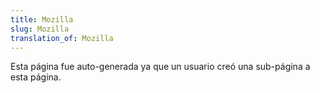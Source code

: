 ```yaml
---
title: Mozilla
slug: Mozilla
translation_of: Mozilla
---
```

<p>Esta página fue auto-generada ya que un usuario creó una sub-página a esta página.</p>

